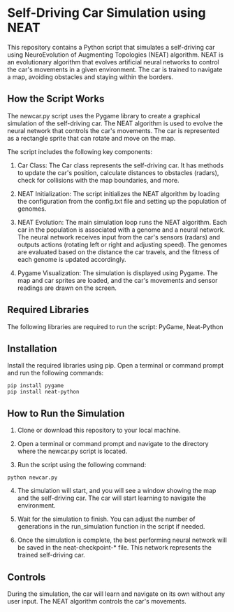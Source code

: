 # Self-Driving Car Simulation using NEAT
This repository contains a Python script that simulates a self-driving car using NeuroEvolution of Augmenting Topologies (NEAT) algorithm. NEAT is an evolutionary algorithm that evolves artificial neural networks to control the car's movements in a given environment. The car is trained to navigate a map, avoiding obstacles and staying within the borders.

## How the Script Works
The newcar.py script uses the Pygame library to create a graphical simulation of the self-driving car. The NEAT algorithm is used to evolve the neural network that controls the car's movements. The car is represented as a rectangle sprite that can rotate and move on the map.

The script includes the following key components:

1. Car Class: The Car class represents the self-driving car. It has methods to update the car's position, calculate distances to obstacles (radars), check for collisions with the map boundaries, and more.

2. NEAT Initialization: The script initializes the NEAT algorithm by loading the configuration from the config.txt file and setting up the population of genomes.

3. NEAT Evolution: The main simulation loop runs the NEAT algorithm. Each car in the population is associated with a genome and a neural network. The neural network receives input from the car's sensors (radars) and outputs actions (rotating left or right and adjusting speed). The genomes are evaluated based on the distance the car travels, and the fitness of each genome is updated accordingly.

4. Pygame Visualization: The simulation is displayed using Pygame. The map and car sprites are loaded, and the car's movements and sensor readings are drawn on the screen.

## Required Libraries
The following libraries are required to run the script: PyGame, Neat-Python
## Installation

Install the required libraries using pip. Open a terminal or command prompt and run the following commands:

```
pip install pygame
pip install neat-python
```

## How to Run the Simulation
1. Clone or download this repository to your local machine.

2. Open a terminal or command prompt and navigate to the directory where the newcar.py script is located.

3. Run the script using the following command:
```
python newcar.py
```
4. The simulation will start, and you will see a window showing the map and the self-driving car. The car will start learning to navigate the environment.

5. Wait for the simulation to finish. You can adjust the number of generations in the run_simulation function in the script if needed.

7. Once the simulation is complete, the best performing neural network will be saved in the neat-checkpoint-* file. This network represents the trained self-driving car.

## Controls
During the simulation, the car will learn and navigate on its own without any user input. The NEAT algorithm controls the car's movements.

